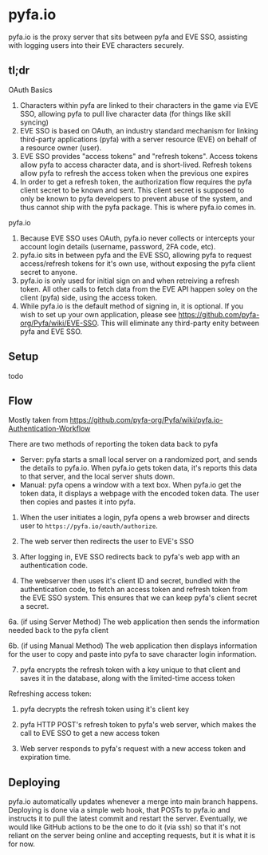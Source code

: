 # pyfa.io

pyfa.io is the proxy server that sits between pyfa and EVE SSO, assisting with logging users into their EVE characters securely.

## tl;dr

OAuth Basics
1) Characters within pyfa are linked to their characters in the game via EVE SSO, allowing pyfa to pull live character data (for things like skill syncing)
2) EVE SSO is based on OAuth, an industry standard mechanism for linking third-party applications (pyfa) with a server resource (EVE) on behalf of a resource owner (user). 
3) EVE SSO provides "access tokens" and "refresh tokens". Access tokens allow pyfa to access character data, and is short-lived. Refresh tokens allow pyfa to refresh the access token when the previous one expires
4) In order to get a refresh token, the authorization flow requires the pyfa client secret to be known and sent. This client secret is supposed to only be known to pyfa developers to prevent abuse of the system, and thus cannot ship with the pyfa package. This is where pyfa.io comes in.

pyfa.io
1) Because EVE SSO uses OAuth, pyfa.io never collects or intercepts your account login details (username, password, 2FA code, etc).
2) pyfa.io sits in between pyfa and the EVE SSO, allowing pyfa to request access/refresh tokens for it's own use, without exposing the pyfa client secret to anyone.
3) pyfa.io is only used for initial sign on and when retreiving a refresh token. All other calls to fetch data from the EVE API happen soley on the client (pyfa) side, using the access token.
4) While pyfa.io is the default method of signing in, it is optional. If you wish to set up your own application, please see https://github.com/pyfa-org/Pyfa/wiki/EVE-SSO. This will eliminate any third-party enity between pyfa and EVE SSO.

## Setup

todo

## Flow

Mostly taken from https://github.com/pyfa-org/Pyfa/wiki/pyfa.io-Authentication-Workflow

There are two methods of reporting the token data back to pyfa
- Server: pyfa starts a small local server on a randomized port, and sends the details to pyfa.io. When pyfa.io gets token data, it's reports this data to that server, and the local server shuts down.
- Manual: pyfa opens a window with a text box. When pyfa.io get the token data, it displays a webpage with the encoded token data. The user then copies and pastes it into pyfa.

1. When the user initiates a login, pyfa opens a web browser and directs user to `https://pyfa.io/oauth/authorize`. 

2. The web server then redirects the user to EVE's SSO

3. After logging in, EVE SSO redirects back to pyfa's web app with an authentication code.

4. The webserver then uses it's client ID and secret, bundled with the authentication code, to fetch an access token and refresh token from the EVE SSO system. This ensures that we can keep pyfa's client secret a secret.

6a. (if using Server Method) The web application then sends the information needed back to the pyfa client

6b. (if using Manual Method) The web application then displays information for the user to copy and paste into pyfa to save character login information.

7. pyfa encrypts the refresh token with a key unique to that client and saves it in the database, along with the limited-time access token 

Refreshing access token:

1. pyfa decrypts the refresh token using it's client key

2. pyfa HTTP POST's refresh token to pyfa's web server, which makes the call to EVE SSO to get a new access token

3. Web server responds to pyfa's request with a new access token and expiration time.

## Deploying

pyfa.io automatically updates whenever a merge into main branch happens. Deploying is done via a simple web hook, that POSTs to pyfa.io and instructs it to pull the latest commit and restart the server. Eventually, we would like GitHub actions to be the one to do it (via ssh) so that it's not reliant on the server being online and accepting requests, but it is what it is for now.
